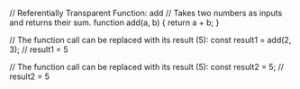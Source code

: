 // Referentially Transparent Function: add
// Takes two numbers as inputs and returns their sum.
function add(a, b) {
  return a + b;
}

// The function call can be replaced with its result (5):
const result1 = add(2, 3); // result1 = 5

// The function call can be replaced with its result (5):
const result2 = 5; // result2 = 5
